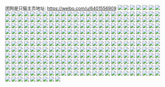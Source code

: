 团狗是只猫主页地址: https://weibo.com/u/6401556909 
![](https://wx4.sinaimg.cn/mw2000/006ZehnTly1h9cxblxedcj30u0140n4z.jpg) 
![](https://wx4.sinaimg.cn/mw2000/006ZehnTly1h94fq857dnj30u01syqbl.jpg) 
![](https://wx4.sinaimg.cn/mw2000/006ZehnTly1h94fq8plz3j30u00w8te1.jpg) 
![](https://wx4.sinaimg.cn/mw2000/006ZehnTly1h94fq4v5i9j30r11ay45k.jpg) 
![](https://wx4.sinaimg.cn/mw2000/006ZehnTly1h94fq97ahpj30u01hcn2s.jpg) 
![](https://wx4.sinaimg.cn/mw2000/006ZehnTly1h947tobvpmj30dw0dw3zh.jpg) 
![](https://wx4.sinaimg.cn/mw2000/006ZehnTly1h8gkxy9czgj30u0140aib.jpg) 
![](https://wx4.sinaimg.cn/mw2000/006ZehnTly1h8gkxyp1ulj30u0140gqi.jpg) 
![](https://wx4.sinaimg.cn/mw2000/006ZehnTly1h8gkxyz5tsj30u0140afs.jpg) 
![](https://wx4.sinaimg.cn/mw2000/006ZehnTly1h8gkxzbjk5j30u0140n25.jpg) 
![](https://wx4.sinaimg.cn/mw2000/006ZehnTly1h8gky07yomj30u0140q9y.jpg) 
![](https://wx4.sinaimg.cn/mw2000/006ZehnTly1h8gky1bqdxj30u0140jyr.jpg) 
![](https://wx4.sinaimg.cn/mw2000/006ZehnTly1h8gkz35feij30u0140n20.jpg) 
![](https://wx4.sinaimg.cn/mw2000/006ZehnTly1h8gkzoimu9j30u0140wjl.jpg) 
![](https://wx4.sinaimg.cn/mw2000/006ZehnTly1h894e4rpbxj30u0140n4u.jpg) 
![](https://wx4.sinaimg.cn/mw2000/006ZehnTly1h894e5xvm3j30u0140k05.jpg) 
![](https://wx4.sinaimg.cn/mw2000/006ZehnTly1h894e3i447j30u0140dp9.jpg) 
![](https://wx4.sinaimg.cn/mw2000/006ZehnTly1h894e7hprej30u0140dpk.jpg) 
![](https://wx4.sinaimg.cn/mw2000/006ZehnTly1h894e9isjij30u0140n6v.jpg) 
![](https://wx4.sinaimg.cn/mw2000/006ZehnTly1h872wq51wrj31400u0q9f.jpg) 
![](https://wx4.sinaimg.cn/mw2000/006ZehnTly1h872wr2vz6j31hc0u0jwx.jpg) 
![](https://wx4.sinaimg.cn/mw2000/006ZehnTly1h85qba4899j30u01sydiw.jpg) 
![](https://wx4.sinaimg.cn/mw2000/006ZehnTly1h77isr7i67j30uu0u0tec.jpg) 
![](https://wx4.sinaimg.cn/mw2000/006ZehnTly1h77isrje5tj30u0140gnc.jpg) 
![](https://wx4.sinaimg.cn/mw2000/006ZehnTly1h77isrzdbbj30u0140gph.jpg) 
![](https://wx4.sinaimg.cn/mw2000/006ZehnTly1h77isspz9rj30u0140thm.jpg) 
![](https://wx4.sinaimg.cn/mw2000/006ZehnTly1h77ist1d4hj31400u00z1.jpg) 
![](https://wx4.sinaimg.cn/mw2000/006ZehnTly1h77ister00j30u0140jse.jpg) 
![](https://wx4.sinaimg.cn/mw2000/006ZehnTly1h77isto5l4j30u01hcn3q.jpg) 
![](https://wx4.sinaimg.cn/mw2000/006ZehnTly1h77istz2bwj30u0140whl.jpg) 
![](https://wx4.sinaimg.cn/mw2000/006ZehnTly1h4n0buwaaqj30wi0nzgq1.jpg) 
![](https://wx4.sinaimg.cn/mw2000/006ZehnTly1h4n0bx87uoj30u0140dnv.jpg) 
![](https://wx4.sinaimg.cn/mw2000/006ZehnTly1h4n0bzr2dtj30u0140n31.jpg) 
![](https://wx4.sinaimg.cn/mw2000/006ZehnTly1h4n0cnrnytj30u0140thn.jpg) 
![](https://wx4.sinaimg.cn/mw2000/006ZehnTly1h4n0c0fk63j30u012qtev.jpg) 
![](https://wx4.sinaimg.cn/mw2000/006ZehnTly1h3dfnw0ldbj30u0106451.jpg) 
![](https://wx4.sinaimg.cn/mw2000/006ZehnTly1h3dfnvp2wbj30zk0k00we.jpg) 
![](https://wx4.sinaimg.cn/mw2000/006ZehnTly1h3dfnv1psjj30rc0jzacq.jpg) 
![](https://wx4.sinaimg.cn/mw2000/006ZehnTly1h3dfnwdyk0j30u01407cj.jpg) 
![](https://wx4.sinaimg.cn/mw2000/006ZehnTly1h3dfnvfjd3j30zk0k040r.jpg) 
![](https://wx4.sinaimg.cn/mw2000/006ZehnTly1h3dfnx5juwj315i0u07ae.jpg) 
![](https://wx4.sinaimg.cn/mw2000/006ZehnTly1h1653o78rvj32801gve81.jpg) 
![](https://wx4.sinaimg.cn/mw2000/006ZehnTly1h1654uoq3pj31o0280b29.jpg) 
![](https://wx4.sinaimg.cn/mw2000/006ZehnTly1h1654vlf50j31o02804qp.jpg) 
![](https://wx4.sinaimg.cn/mw2000/006ZehnTly1h1653v13fyj31o0280hdt.jpg) 
![](https://wx4.sinaimg.cn/mw2000/006ZehnTly1h165515ktvj31sc1sc1kx.jpg) 
![](https://wx4.sinaimg.cn/mw2000/006ZehnTly1gyfd1voeh8j30k00zkn01.jpg) 
![](https://wx4.sinaimg.cn/mw2000/006ZehnTly1gyfd1y4pc2j30u00u0gr9.jpg) 
![](https://wx4.sinaimg.cn/mw2000/006ZehnTly1gyfd1yqb5hj30u00u0wk0.jpg) 
![](https://wx4.sinaimg.cn/mw2000/006ZehnTly1gyfd1zjfluj30u00u0jwd.jpg) 
![](https://wx4.sinaimg.cn/mw2000/006ZehnTly1gyfd20r3t5j30u014044m.jpg) 
![](https://wx4.sinaimg.cn/mw2000/006ZehnTly1gyfd21agr8j30u00u0jvz.jpg) 
![](https://wx4.sinaimg.cn/mw2000/006ZehnTly1gv0xe2ps5pj60u0140dmd02.jpg) 
![](https://wx4.sinaimg.cn/mw2000/006ZehnTly1gv0xe57lg5j60u00u0jy302.jpg) 
![](https://wx4.sinaimg.cn/mw2000/006ZehnTly1gv0xe1wp3zj60u01407cj02.jpg) 
![](https://wx4.sinaimg.cn/mw2000/006ZehnTly1gv0xe3phqpj60u00u0dmq02.jpg) 
![](https://wx4.sinaimg.cn/mw2000/006ZehnTly1gv0xe5nhy5j60u0140q9002.jpg) 
![](https://wx4.sinaimg.cn/mw2000/006ZehnTly1gv0xe6u4d8j60u00u0aed02.jpg) 
![](https://wx4.sinaimg.cn/mw2000/006ZehnTly1gv0xe7i3mrj60u00u0wki02.jpg) 
![](https://wx4.sinaimg.cn/mw2000/006ZehnTly1gv0xe4emlaj60u014010l02.jpg) 
![](https://wx4.sinaimg.cn/mw2000/006ZehnTly1gv0xe7z3fpj60u0140jvr02.jpg) 
![](https://wx4.sinaimg.cn/mw2000/006ZehnTly1guzsubaq3xj60u00u0ag402.jpg) 
![](https://wx4.sinaimg.cn/mw2000/006ZehnTly1guzsuch6icj60u014046s02.jpg) 
![](https://wx4.sinaimg.cn/mw2000/006ZehnTly1guzsud2651j60u0140n5h02.jpg) 
![](https://wx4.sinaimg.cn/mw2000/006ZehnTly1guzsugx517j60u0140ajn02.jpg) 
![](https://wx4.sinaimg.cn/mw2000/006ZehnTly1guzsugb1idj60u0140wjr02.jpg) 
![](https://wx4.sinaimg.cn/mw2000/006ZehnTly1guzsudq0x7j60u0140n4s02.jpg) 
![](https://wx4.sinaimg.cn/mw2000/006ZehnTly1guzsuftiouj60u0140wjz02.jpg) 
![](https://wx4.sinaimg.cn/mw2000/006ZehnTly1guzsui1phgj60u0140dot02.jpg) 
![](https://wx4.sinaimg.cn/mw2000/006ZehnTly1guzsufcn7cj61400u0k3302.jpg) 
![](https://wx4.sinaimg.cn/mw2000/006ZehnTly1gtz0azl6otj60u0140jz402.jpg) 
![](https://wx4.sinaimg.cn/mw2000/006ZehnTly1gtz0b1lo2hj61400u07bn02.jpg) 
![](https://wx4.sinaimg.cn/mw2000/006ZehnTly1gtz0b4knvwj60ty14kq7302.jpg) 
![](https://wx4.sinaimg.cn/mw2000/006ZehnTly1gtz0aydnxqj61400u0k0102.jpg) 
![](https://wx4.sinaimg.cn/mw2000/006ZehnTly1gtz0b2uhzij60u014014n02.jpg) 
![](https://wx4.sinaimg.cn/mw2000/006ZehnTly1gtz0b0gje4j60u00u0wkq02.jpg) 
![](https://wx4.sinaimg.cn/mw2000/006ZehnTly1gtz0b665pmj61400u0akf02.jpg) 
![](https://wx4.sinaimg.cn/mw2000/006ZehnTly1gtz0b3fs9lj60u0148n1b02.jpg) 
![](https://wx4.sinaimg.cn/mw2000/006ZehnTly1gtz0cga4a2j60u0140tfq02.jpg) 
![](https://wx4.sinaimg.cn/mw2000/006ZehnTly1gqx1c6py4vj30u00u07cb.jpg) 
![](https://wx4.sinaimg.cn/mw2000/006ZehnTly1gqx1c48lk8j30u00u0dml.jpg) 
![](https://wx4.sinaimg.cn/mw2000/006ZehnTly1gqx1c53lvkj30u00u07cd.jpg) 
![](https://wx4.sinaimg.cn/mw2000/006ZehnTly1gqx1c5w8k9j30u00u010l.jpg) 
![](https://wx4.sinaimg.cn/mw2000/006ZehnTly1gqx1calf5rj30u0140qet.jpg) 
![](https://wx4.sinaimg.cn/mw2000/006ZehnTly1gqx1c7fd1qj30u00u00zm.jpg) 
![](https://wx4.sinaimg.cn/mw2000/006ZehnTly1gqx1c3fa9ij30u0140gsp.jpg) 
![](https://wx4.sinaimg.cn/mw2000/006ZehnTly1gqx1c8xl8bj30u0140ajw.jpg) 
![](https://wx4.sinaimg.cn/mw2000/006ZehnTly1gqx1cbm9j7j30u01sz49o.jpg) 
![](https://wx4.sinaimg.cn/mw2000/006ZehnTly1gpbd6xo158j30u00u0dql.jpg) 
![](https://wx4.sinaimg.cn/mw2000/006ZehnTly1gpbd6yfehoj30u00u0dq2.jpg) 
![](https://wx4.sinaimg.cn/mw2000/006ZehnTly1ge4pcbuq2qj31o0280x6p.jpg) 
![](https://wx4.sinaimg.cn/mw2000/006ZehnTly1ge4pccu6v5j31o0280kjl.jpg) 
![](https://wx4.sinaimg.cn/mw2000/006ZehnTly1ge4pcdjl8qj31o02807wi.jpg) 
![](https://wx4.sinaimg.cn/mw2000/006ZehnTly1ge4pcehfe7j31o02804qq.jpg) 
![](https://wx4.sinaimg.cn/mw2000/006ZehnTly1ge4pcbdgubj32ds1sgnpd.jpg) 
![](https://wx4.sinaimg.cn/mw2000/006ZehnTly1ge4pcg1p66j32c0340hdt.jpg) 
![](https://wx4.sinaimg.cn/mw2000/006ZehnTly1gdepy67f9pj30yi1pchdy.jpg) 
![](https://wx4.sinaimg.cn/mw2000/006ZehnTly1gdepy71hsaj31o02807wi.jpg) 
![](https://wx4.sinaimg.cn/mw2000/006ZehnTly1gdepy81l3ij30yi1pc7gr.jpg) 
![](https://wx4.sinaimg.cn/mw2000/006ZehnTly1gdepy8so3sj30yi1pce84.jpg) 
![](https://wx4.sinaimg.cn/mw2000/006ZehnTly1gdepy7pbn3j31o02804qq.jpg) 
![](https://wx4.sinaimg.cn/mw2000/006ZehnTly1gdepy9vh5nj30yi1pchdx.jpg) 
![](https://wx4.sinaimg.cn/mw2000/006ZehnTly1gdepyakmdtj31o02804qq.jpg) 
![](https://wx4.sinaimg.cn/mw2000/006ZehnTly1gdepybsijxj31o01o0e81.jpg) 
![](https://wx4.sinaimg.cn/mw2000/006ZehnTly1gdepyb909zj32c02c0u0x.jpg) 
![](https://wx4.sinaimg.cn/mw2000/006ZehnTly1gck0pqp0tyj32as34o7wi.jpg) 
![](https://wx4.sinaimg.cn/mw2000/006ZehnTly1gbij5r66k3j30u01hck3w.jpg) 
![](https://wx4.sinaimg.cn/mw2000/006ZehnTly1gbij5sf574j316o1kw4pm.jpg) 
![](https://wx4.sinaimg.cn/mw2000/006ZehnTly1gbij5rpmz7j30u01hc4b8.jpg) 
![](https://wx4.sinaimg.cn/mw2000/006ZehnTly1gaw1dceqifj32c02c0ty6.jpg) 
![](https://wx4.sinaimg.cn/mw2000/006ZehnTly1gaftifw64hj32c02c0nou.jpg) 
![](https://wx4.sinaimg.cn/mw2000/006ZehnTly1gaftid15e0j32c02c01kx.jpg) 
![](https://wx4.sinaimg.cn/mw2000/006ZehnTly1gaftihtrozj32c02c07wh.jpg) 
![](https://wx4.sinaimg.cn/mw2000/006ZehnTly1gaftijtw1rj32c02c04qp.jpg) 
![](https://wx4.sinaimg.cn/mw2000/006ZehnTly1gaftin9fjaj32c02c01kx.jpg) 
![](https://wx4.sinaimg.cn/mw2000/006ZehnTly1gaftildq3jj32c02c0qup.jpg) 
![](https://wx4.sinaimg.cn/mw2000/006ZehnTly1gaftiou3mjj32c02c01kx.jpg) 
![](https://wx4.sinaimg.cn/mw2000/006ZehnTly1gaftiqpc0yj32c02c0b29.jpg) 
![](https://wx4.sinaimg.cn/mw2000/006ZehnTly1gaftisbw5kj32c02c0e81.jpg) 
![](https://wx4.sinaimg.cn/mw2000/006ZehnTly1g9rm5gi6qkj31sg1sg7ua.jpg) 
![](https://wx4.sinaimg.cn/mw2000/006ZehnTly1g9rm5jgk2gj327u1o01ia.jpg) 
![](https://wx4.sinaimg.cn/mw2000/006ZehnTly1g9rm5mhsvsj327u1o0e6u.jpg) 
![](https://wx4.sinaimg.cn/mw2000/006ZehnTly1g9rm5supkfj31sg1sgamb.jpg) 
![](https://wx4.sinaimg.cn/mw2000/006ZehnTly1g9rm5qtua7j327u1o0b29.jpg) 
![](https://wx4.sinaimg.cn/mw2000/006ZehnTly1g9rm5wmxowj31sg1sg49b.jpg) 
![](https://wx4.sinaimg.cn/mw2000/006ZehnTly1g9rm66u0znj32c02c07wh.jpg) 
![](https://wx4.sinaimg.cn/mw2000/006ZehnTly1g9rm5urtoqj31sg1sgdsd.jpg) 
![](https://wx4.sinaimg.cn/mw2000/006ZehnTly1g9rm62rzdpj32c02c0u0x.jpg) 
![](https://wx4.sinaimg.cn/mw2000/006ZehnTly1g8yobrlwn5j30u013xk1q.jpg) 
![](https://wx4.sinaimg.cn/mw2000/006ZehnTly1g8yobqks5tj313x0u0dmv.jpg) 
![](https://wx4.sinaimg.cn/mw2000/006ZehnTly1g8yobpdi3yj30u013xn68.jpg) 
![](https://wx4.sinaimg.cn/mw2000/006ZehnTly1g8yobsy1nfj30rz0xj13p.jpg) 
![](https://wx4.sinaimg.cn/mw2000/006ZehnTly1g7u0w300hsj30u0140gxw.jpg) 
![](https://wx4.sinaimg.cn/mw2000/006ZehnTly1g7u0w2k1tvj30u0140wro.jpg) 
![](https://wx4.sinaimg.cn/mw2000/006ZehnTly1g7u0w3m1joj30u01404au.jpg) 
![](https://wx4.sinaimg.cn/mw2000/006ZehnTly1g7u0w3zbsij30u0140n8z.jpg) 
![](https://wx4.sinaimg.cn/mw2000/006ZehnTly1g7u0w4uu4mj30u00u079l.jpg) 
![](https://wx4.sinaimg.cn/mw2000/006ZehnTly1g7u0w4hisvj313x0u04b2.jpg) 
![](https://wx4.sinaimg.cn/mw2000/006ZehnTly1g79inxrp43j30u00u0afp.jpg) 
![](https://wx4.sinaimg.cn/mw2000/006ZehnTly1g79inwyp3tj30u00u0n33.jpg) 
![](https://wx4.sinaimg.cn/mw2000/006ZehnTly1g79inyfak9j30u00u044g.jpg) 
![](https://wx4.sinaimg.cn/mw2000/006ZehnTly1g79inz3s7gj30u00u0q95.jpg) 
![](https://wx4.sinaimg.cn/mw2000/006ZehnTly1g6ne5nyvjbj30u013x48t.jpg) 
![](https://wx4.sinaimg.cn/mw2000/006ZehnTly1g6ne5o7yn8j30u013xgsv.jpg) 
![](https://wx4.sinaimg.cn/mw2000/006ZehnTly1g6ne5oge2rj30u013xjzb.jpg) 
![](https://wx4.sinaimg.cn/mw2000/006ZehnTly1g6ne5ougb7j30u013xaj3.jpg) 
![](https://wx4.sinaimg.cn/mw2000/006ZehnTly1g6ne5nbstyj30u013xgwh.jpg) 
![](https://wx4.sinaimg.cn/mw2000/006ZehnTly1g6ne5p3vjkj30u013xwoo.jpg) 
![](https://wx4.sinaimg.cn/mw2000/006ZehnTly1g56pi8nn5yj31o01o04qp.jpg) 
![](https://wx4.sinaimg.cn/mw2000/006ZehnTly1g3pkfumuupj30u00u0jzt.jpg) 
![](https://wx4.sinaimg.cn/mw2000/006ZehnTly1g3pkfvr064j30u00u044j.jpg) 
![](https://wx4.sinaimg.cn/mw2000/006ZehnTly1g3pkfwmx7xj30u00u0ahs.jpg) 
![](https://wx4.sinaimg.cn/mw2000/006ZehnTly1g3pkfydiv2j30u00u0dnf.jpg) 
![](https://wx4.sinaimg.cn/mw2000/006ZehnTly1g3pkfxhal1j30u00u1dmg.jpg) 
![](https://wx4.sinaimg.cn/mw2000/006ZehnTly1g3pkfyzmdij30u00u0tea.jpg) 
![](https://wx4.sinaimg.cn/mw2000/006ZehnTly1g3pkfzzb8rj30u00u0dp7.jpg) 
![](https://wx4.sinaimg.cn/mw2000/006ZehnTly1g3pkg2qov7j313x0u0amx.jpg) 
![](https://wx4.sinaimg.cn/mw2000/006ZehnTly1g3pkg10tayj30u00u0n61.jpg) 
![](https://wx4.sinaimg.cn/mw2000/006ZehnTly1g3na95zxxpj313x0u0gxd.jpg) 
![](https://wx4.sinaimg.cn/mw2000/006ZehnTly1g3na96iisgj313x0u0n9b.jpg) 
![](https://wx4.sinaimg.cn/mw2000/006ZehnTly1g3na974d47j31hc0u0av4.jpg) 
![](https://wx4.sinaimg.cn/mw2000/006ZehnTly1g3na98hk2tj30u00u00wl.jpg) 
![](https://wx4.sinaimg.cn/mw2000/006ZehnTly1g3na97e411j30u013xdsw.jpg) 
![](https://wx4.sinaimg.cn/mw2000/006ZehnTly1g3na98vdxxj30u00u045f.jpg) 
![](https://wx4.sinaimg.cn/mw2000/006ZehnTly1g3na9811lgj313x0u0gyf.jpg) 
![](https://wx4.sinaimg.cn/mw2000/006ZehnTly1g3na97r1wgj30u013x196.jpg) 
![](https://wx4.sinaimg.cn/mw2000/006ZehnTly1g3na95oo2rj313x0u0tmc.jpg) 
![](https://wx4.sinaimg.cn/mw2000/006ZehnTly1g3jiiqv06yj30u013xqch.jpg) 
![](https://wx4.sinaimg.cn/mw2000/006ZehnTly1g3jiiry8uij313x0u0wm6.jpg) 
![](https://wx4.sinaimg.cn/mw2000/006ZehnTly1g3jiiteuncj30u013xqc3.jpg) 
![](https://wx4.sinaimg.cn/mw2000/006ZehnTly1g3jiiudchlj30u013x47j.jpg) 
![](https://wx4.sinaimg.cn/mw2000/006ZehnTly1g3jiivw29vj30u013xn98.jpg) 
![](https://wx4.sinaimg.cn/mw2000/006ZehnTly1g3jiixksovj30u013xqi5.jpg) 
![](https://wx4.sinaimg.cn/mw2000/006ZehnTly1g3jiiywqsmj30u013xtks.jpg) 
![](https://wx4.sinaimg.cn/mw2000/006ZehnTly1g3jij0f5chj30u013xwqm.jpg) 
![](https://wx4.sinaimg.cn/mw2000/006ZehnTly1g3jiipkwcwj30u013xwsq.jpg) 
![](https://wx4.sinaimg.cn/mw2000/006ZehnTly1g1u7m8wq9bj31sg1sgamb.jpg) 
![](https://wx4.sinaimg.cn/mw2000/006ZehnTly1g1u7m9vkdhj31sg1sggxy.jpg) 
![](https://wx4.sinaimg.cn/mw2000/006ZehnTly1g1u7may5xgj32c02c0u0x.jpg) 
![](https://wx4.sinaimg.cn/mw2000/006ZehnTly1g1u7mc41zzj32c02c0qv5.jpg) 
![](https://wx4.sinaimg.cn/mw2000/006ZehnTly1g1u7m8e4kcj30yi0yias5.jpg) 
![](https://wx4.sinaimg.cn/mw2000/006ZehnTly1g1u7mdt75vj32c02c07wh.jpg) 
![](https://wx4.sinaimg.cn/mw2000/006ZehnTly1g1u7mgmavmj32c02c0e81.jpg) 
![](https://wx4.sinaimg.cn/mw2000/006ZehnTly1g1u7miclntj31o027ve81.jpg) 
![](https://wx4.sinaimg.cn/mw2000/006ZehnTly1g1u7milex1j306z07bq3c.jpg) 
![](https://wx4.sinaimg.cn/mw2000/006ZehnTly1g1m6jzhpzxj30u00u043q.jpg) 
![](https://wx4.sinaimg.cn/mw2000/006ZehnTly1g1m6jywpw3j30u00u0grj.jpg) 
![](https://wx4.sinaimg.cn/mw2000/006ZehnTly1g1m6k0m7aoj30u00u0tey.jpg) 
![](https://wx4.sinaimg.cn/mw2000/006ZehnTly1g1m6k1c4mhj30u00u00zg.jpg) 
![](https://wx4.sinaimg.cn/mw2000/006ZehnTly1g1m6k39pl9j30u013xtif.jpg) 
![](https://wx4.sinaimg.cn/mw2000/006ZehnTly1g1m6k56ey2j30u0140aj5.jpg) 
![](https://wx4.sinaimg.cn/mw2000/006ZehnTly1g1m6k27o2cj30u00u0gtm.jpg) 
![](https://wx4.sinaimg.cn/mw2000/006ZehnTly1g1m6k6awekj30u00u0jua.jpg) 
![](https://wx4.sinaimg.cn/mw2000/006ZehnTly1g1m6k6013gj30u00u0n2k.jpg) 
![](https://wx4.sinaimg.cn/mw2000/006ZehnTly1g12pz6cjj3j30u013xtim.jpg) 
![](https://wx4.sinaimg.cn/mw2000/006ZehnTly1g12pz7cbslj313x0u0wnh.jpg) 
![](https://wx4.sinaimg.cn/mw2000/006ZehnTly1g12pz5anezj30u013xaiu.jpg) 
![](https://wx4.sinaimg.cn/mw2000/006ZehnTly1g12pz7qb73j31400u0427.jpg) 
![](https://wx4.sinaimg.cn/mw2000/006ZehnTly1g0zsvs1jxoj313x0u0k4l.jpg) 
![](https://wx4.sinaimg.cn/mw2000/006ZehnTly1g0zsvsgnpqj30u00u00xd.jpg) 
![](https://wx4.sinaimg.cn/mw2000/006ZehnTly1g0zsvpnfjnj30u00u0n5a.jpg) 
![](https://wx4.sinaimg.cn/mw2000/006ZehnTly1g0zsw0oh4jj30jg0jgabg.jpg) 
![](https://wx4.sinaimg.cn/mw2000/006ZehnTly1g02vfpxe0yj32c02c01kx.jpg) 
![](https://wx4.sinaimg.cn/mw2000/006ZehnTly1g02vfp6jbuj30jg0jgju0.jpg) 
![](https://wx4.sinaimg.cn/mw2000/006ZehnTly1fy5dpbw8fsj32c02c04qp.jpg) 
![](https://wx4.sinaimg.cn/mw2000/006ZehnTly1fy5dpdi56nj32c02c07tl.jpg) 
![](https://wx4.sinaimg.cn/mw2000/006ZehnTly1fy5dpailw2j32c02cve87.jpg) 
![](https://wx4.sinaimg.cn/mw2000/006ZehnTly1fy5dpgjvi8j31o027v1kx.jpg) 
![](https://wx4.sinaimg.cn/mw2000/006ZehnTly1fy5dpgxwx5j31o027vato.jpg) 
![](https://wx4.sinaimg.cn/mw2000/006ZehnTly1fy5dpfmf0tj32c02c0kdc.jpg) 
![](https://wx4.sinaimg.cn/mw2000/006ZehnTly1fy5dphq2cnj32c02c0tz7.jpg) 
![](https://wx4.sinaimg.cn/mw2000/006ZehnTly1fy5dpj51xgj32c02c01kx.jpg) 
![](https://wx4.sinaimg.cn/mw2000/006ZehnTly1fy5dpjtn9bj30k00k0q3e.jpg) 
![](https://wx4.sinaimg.cn/mw2000/006ZehnTly1fxexhia3nvj30qo0zrtfj.jpg) 
![](https://wx4.sinaimg.cn/mw2000/006ZehnTly1fxexhhjw8bj30qo0qodjj.jpg) 
![](https://wx4.sinaimg.cn/mw2000/006ZehnTly1fw842qjbj5j30qo0ziwlp.jpg) 
![](https://wx4.sinaimg.cn/mw2000/006ZehnTly1fw842rdmdxj30qo0zijze.jpg) 
![](https://wx4.sinaimg.cn/mw2000/006ZehnTly1fw704mqi5dj30qo0ziwmo.jpg) 
![](https://wx4.sinaimg.cn/mw2000/006ZehnTly1fvka75nz9ij30qo0qoq89.jpg) 
![](https://wx4.sinaimg.cn/mw2000/006ZehnTly1fvka767sswj30qo0qoq8r.jpg) 
![](https://wx4.sinaimg.cn/mw2000/006ZehnTly1fvka76r9oej30qo0qo7cd.jpg) 
![](https://wx4.sinaimg.cn/mw2000/006ZehnTly1fvka772pmzj30qo0qodjz.jpg) 
![](https://wx4.sinaimg.cn/mw2000/006ZehnTly1fvjfkr3toaj30zi0qojyl.jpg) 
![](https://wx4.sinaimg.cn/mw2000/006ZehnTly1fvg0kj0dtqj30qo0qojxh.jpg) 
![](https://wx4.sinaimg.cn/mw2000/006ZehnTly1fvg0ki3d2kj30qo0qoael.jpg) 
![](https://wx4.sinaimg.cn/mw2000/006ZehnTly1fvg0kjmcvyj30qo0qon46.jpg) 
![](https://wx4.sinaimg.cn/mw2000/006ZehnTly1fuxt8dpvv6j30qo0qoae7.jpg) 
![](https://wx4.sinaimg.cn/mw2000/006ZehnTly1fuxt8e2ulbj30qo0qogqe.jpg) 
![](https://wx4.sinaimg.cn/mw2000/006ZehnTly1fupu1o3tmuj31sg1sg1en.jpg) 
![](https://wx4.sinaimg.cn/mw2000/006ZehnTly1fuopcyrnkxj30qo0qo78r.jpg) 
![](https://wx4.sinaimg.cn/mw2000/006ZehnTly1fujiff26drj30qp0qpn3o.jpg) 
![](https://wx4.sinaimg.cn/mw2000/006ZehnTly1fuh8edmsljj32bz2dzx6u.jpg) 
![](https://wx4.sinaimg.cn/mw2000/006ZehnTly1fuh8ehof14j32bz2cuqvb.jpg) 
![](https://wx4.sinaimg.cn/mw2000/006ZehnTly1fuh8fg347aj32bz2cvhdy.jpg) 
![](https://wx4.sinaimg.cn/mw2000/006ZehnTly1fuh8eq5qcbj32c02c0x6s.jpg) 
![](https://wx4.sinaimg.cn/mw2000/006ZehnTly1fuh8elu10kj32c02c07wh.jpg) 
![](https://wx4.sinaimg.cn/mw2000/006ZehnTly1fuh8fbw790j32bz2crkjq.jpg) 
![](https://wx4.sinaimg.cn/mw2000/006ZehnTly1fuh8enxo4gj32c02c0u10.jpg) 
![](https://wx4.sinaimg.cn/mw2000/006ZehnTly1fuh8fkm0hvj32bz2cunpi.jpg) 
![](https://wx4.sinaimg.cn/mw2000/006ZehnTly1fuh8ekfzplj32bz2d41l1.jpg) 
![](https://wx4.sinaimg.cn/mw2000/006ZehnTly1fugl40bfgaj32c02c0b29.jpg) 
![](https://wx4.sinaimg.cn/mw2000/006ZehnTly1fugl3ypnxyj32c02c0e81.jpg) 
![](https://wx4.sinaimg.cn/mw2000/006ZehnTly1fufej79m6bj32c02c0no6.jpg) 
![](https://wx4.sinaimg.cn/mw2000/006ZehnTly1fuf0z0xf11j31sg1sg7ia.jpg) 
![](https://wx4.sinaimg.cn/mw2000/006ZehnTly1fuf0yzlqqnj31sg1sg48z.jpg) 
![](https://wx4.sinaimg.cn/mw2000/006ZehnTly1fuatbd2zy3j33402c0hdt.jpg) 
![](https://wx4.sinaimg.cn/mw2000/006ZehnTly1ftpzss1aukj32c02c04qp.jpg) 
![](https://wx4.sinaimg.cn/mw2000/006ZehnTly1ftpzstt97hj32c02c0hah.jpg) 
![](https://wx4.sinaimg.cn/mw2000/006ZehnTly1ftkqeosgdoj32c02c0hdz.jpg) 
![](https://wx4.sinaimg.cn/mw2000/006ZehnTly1ftkqeyey5hj32c02cz7wm.jpg) 
![](https://wx4.sinaimg.cn/mw2000/006ZehnTly1ftkqedhiufj32c02c01l4.jpg) 
![](https://wx4.sinaimg.cn/mw2000/006ZehnTly1ftc62fdhotj32c02c07wh.jpg) 
![](https://wx4.sinaimg.cn/mw2000/006ZehnTly1ftc62comymj32c02c0hdt.jpg) 
![](https://wx4.sinaimg.cn/mw2000/006ZehnTly1ftc62gr9znj32c02c0h2r.jpg) 
![](https://wx4.sinaimg.cn/mw2000/006ZehnTly1ftc62j6fvwj32c02c01kg.jpg) 
![](https://wx4.sinaimg.cn/mw2000/006ZehnTly1ftc61hf9j4j32c02c0hd4.jpg) 
![](https://wx4.sinaimg.cn/mw2000/006ZehnTly1ftc61kfou8j32c02c01kx.jpg) 
![](https://wx4.sinaimg.cn/mw2000/006ZehnTly1ftc61m8tphj32c02c04qp.jpg) 
![](https://wx4.sinaimg.cn/mw2000/006ZehnTly1ftc61og4xjj32c02c07wh.jpg) 
![](https://wx4.sinaimg.cn/mw2000/006ZehnTly1ftc60zuophj32c02c0twk.jpg) 
![](https://wx4.sinaimg.cn/mw2000/006ZehnTly1ftc60y16uij32c02c0x2m.jpg) 
![](https://wx4.sinaimg.cn/mw2000/006ZehnTly1ftc611vh1nj32c02c04qp.jpg) 
![](https://wx4.sinaimg.cn/mw2000/006ZehnTly1ftc614588vj32c02c07wh.jpg) 
![](https://wx4.sinaimg.cn/mw2000/006ZehnTly1ftc616rm22j32c02c0hdt.jpg) 
![](https://wx4.sinaimg.cn/mw2000/006ZehnTly1ftc618y87ij32c02c04qp.jpg) 
![](https://wx4.sinaimg.cn/mw2000/006ZehnTly1ftc61asci9j32c02c01kx.jpg) 
![](https://wx4.sinaimg.cn/mw2000/006ZehnTly1ftc61cu7k3j32c02c04qp.jpg) 
![](https://wx4.sinaimg.cn/mw2000/006ZehnTly1ftc61f4o6cj32c02c0e81.jpg) 
![](https://wx4.sinaimg.cn/mw2000/006ZehnTly1fsgxasujvhj32c02c0b1c.jpg) 
![](https://wx4.sinaimg.cn/mw2000/006ZehnTly1fsgxazm1u6j32c02c0nb9.jpg) 
![](https://wx4.sinaimg.cn/mw2000/006ZehnTly1fsgxb0voikj32c02c014n.jpg) 
![](https://wx4.sinaimg.cn/mw2000/006ZehnTly1fsgxay2hxsj32c02c0kjl.jpg) 
![](https://wx4.sinaimg.cn/mw2000/006ZehnTly1fsekl1obrij32c02c0b29.jpg) 
![](https://wx4.sinaimg.cn/mw2000/006ZehnTly1fsekl4fqvwj32c02c01kx.jpg) 
![](https://wx4.sinaimg.cn/mw2000/006ZehnTly1fsekl6yapij32c02c01kx.jpg) 
![](https://wx4.sinaimg.cn/mw2000/006ZehnTly1fs7jyoypkwj30qo0zktes.jpg) 
![](https://wx4.sinaimg.cn/mw2000/006ZehnTly1fs7jypv9tdj30qo0zkgs6.jpg) 
![](https://wx4.sinaimg.cn/mw2000/006ZehnTly1fs6hhgoyzgj32c0340hdt.jpg) 
![](https://wx4.sinaimg.cn/mw2000/006ZehnTly1fs6hhk55spj32c0340hdt.jpg) 
![](https://wx4.sinaimg.cn/mw2000/006ZehnTly1fs6hh1k9kfj32c02c07wh.jpg) 
![](https://wx4.sinaimg.cn/mw2000/006ZehnTly1fs5cz2nap9j31sg2dsb29.jpg) 
![](https://wx4.sinaimg.cn/mw2000/006ZehnTly1fs5cz5f4hwj32c0340b29.jpg) 
![](https://wx4.sinaimg.cn/mw2000/006ZehnTly1fs5cz0lbuaj32c0340b29.jpg) 
![](https://wx4.sinaimg.cn/mw2000/006ZehnTly1fs5cz8b4cfj32c0340e81.jpg) 
![](https://wx4.sinaimg.cn/mw2000/006ZehnTly1fs5czac2pbj31sg2ds7up.jpg) 
![](https://wx4.sinaimg.cn/mw2000/006ZehnTly1fs5czd08tbj33402c0npd.jpg) 
![](https://wx4.sinaimg.cn/mw2000/006ZehnTly1frx6ae0s4aj30wu17twmy.jpg) 
![](https://wx4.sinaimg.cn/mw2000/006ZehnTly1frsc2h09zjj327d340npk.jpg) 
![](https://wx4.sinaimg.cn/mw2000/006ZehnTly1frr2nq6gwkj30wu17thdt.jpg) 
![](https://wx4.sinaimg.cn/mw2000/006ZehnTly1fr9wakw4aoj31sg2dshdt.jpg) 
![](https://wx4.sinaimg.cn/mw2000/006ZehnTly1fr1y63v7sgj32c02c07wl.jpg) 

